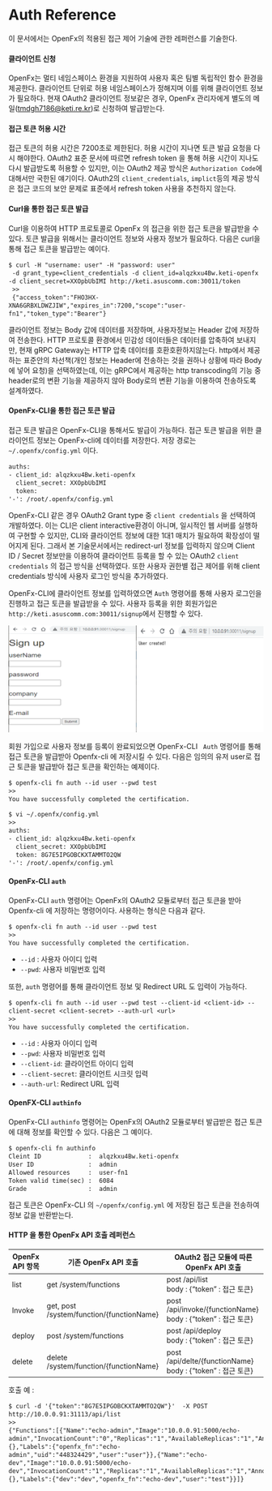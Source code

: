 Auth Reference
====================================

이 문서에서는 OpenFx의 적용된 접근 제어 기술에 관한 레퍼런스를 기술한다.



#### 클라이언트 신청

OpenFx는 멀티 네임스페이스 환경을 지원하여 사용자 혹은 팀별 독립적인 함수 환경을 제공한다.  클라이언트 단위로 허용 네임스페이스가 정해지며 이를 위해 클라이언트 정보가 필요하다.  현재 OAuth2 클라이언트 정보같은 경우, OpenFx 관리자에게 별도의 메일(tmdgh7186@keti.re.kr)로 신청하여 발급받는다. 



#### 접근 토큰 허용 시간

접근 토큰의 허용 시간은 7200초로 제한된다. 허용 시간이 지나면 토큰 발급 요청을 다시 해야한다. OAuth2 표준 문서에 따르면 refresh token 을 통해 허용 시간이 지나도 다시 발급받도록 허용할 수 있지만, 이는 OAuth2 제공 방식은 `Authorization Code`에 대해서만 국한된 얘기이다. OAuth2의 `client_credentials`, `implict`등의 제공 방식은 접근 코드의 보안 문제로 표준에서 refresh token 사용을 추천하지 않는다.



#### Curl을 통한 접근 토큰 발급

Curl을 이용하여 HTTP 프로토콜로 OpenFx 의 접근을 위한 접근 토큰을 발급받을 수 있다. 토큰 발급을 위해서는 클라이언트 정보와 사용자 정보가 필요하다. 다음은 curl을 통해 접근 토큰을 발급받는 예이다.

```
$ curl -H "username: user" -H "password: user" 
 -d grant_type=client_credentials -d client_id=alqzkxu4Bw.keti-openfx -d client_secret=XXOpbUbIMI http://keti.asuscomm.com:30011/token
 >> 
 {"access_token":"FHO3HX-XNA6GRBXLDWZJIW","expires_in":7200,"scope":"user-fn1","token_type":"Bearer"}
```

클라이언트 정보는 Body 값에 데이터를 저장하며, 사용자정보는 Header 값에 저장하여 전송한다.  HTTP 프로토콜 환경에서 민감성 데이터들은 데이터를 압축하여 보내지만, 현재 gRPC Gateway는 HTTP 압축 데이터를 호환호환하지않는다.  http에서 제공하는 표준안의 차선책(개인 정보는 Header에 전송하는 것을 권하나 상황에 따라 Body에 넣어 요청)을 선택하였는데, 이는 gRPC에서 제공하는 http transcoding의 기능 중 header로의 변환 기능을 제공하지 않아 Body로의 변환 기능을 이용하여 전송하도록 설계하였다. 



#### OpenFx-CLI을 통한 접근 토큰 발급

접근 토큰 발급은 OpenFx-CLI을 통해서도 발급이 가능하다.  접근 토큰 발급을 위한 클라이언트 정보는 OpenFx-cli에 데이터를 저장한다. 저장 경로는 `~/.openfx/config.yml` 이다.

```
auths:
- client_id: alqzkxu4Bw.keti-openfx
  client_secret: XXOpbUbIMI
  token: 
'-': /root/.openfx/config.yml
```

OpenFx-CLI 같은 경우 OAuth2 Grant type 중  `client credentials`  을 선택하여 개발하였다. 이는 CLI은  client interactive환경이 아니며, 일시적인 웹 서버를 실행하여 구현할 수 있지만, CLI와 클라이언트 정보에 대한 1대1 매치가 필요하여 확장성이 떨어지게 된다. 그래서 본 기술문서에서는 redirect-url 정보를 입력하지 않으며 Client ID / Secret 정보만을 이용하여 클라이언트 등록을 할 수 있는 OAuth2 `client credentials` 의 접근 방식을 선택하였다. 또한 사용자 권한별 접근 제어를 위해 client credentials 방식에 사용자 로그인 방식을 추가하였다. 



OpenFx-CLI에 클라이언트 정보를 입력하였으면 `Auth` 명령어를 통해 사용자 로그인을 진행하고 접근 토큰을 발급받을 수 있다. 사용자 등록을 위한  회원가입은 `http://keti.asuscomm.com:30011/signup`에서 진행할 수 있다. 

![signup](./signup.png)

회원 가입으로 사용자 정보를 등록이 완료되었으면 OpenFx-CLI ` Auth` 명령어를 통해 접근 토큰을 발급받아 Openfx-cli 에 저장시킬 수 있다. 다음은 임의의 유저 user로 접근 토큰을 발급받아 접근 토큰을 확인하는 예제이다.

```
$ openfx-cli fn auth --id user --pwd test
>>
You have successfully completed the certification.
```

```
$ vi ~/.openfx/config.yml 
>>
auths:
- client_id: alqzkxu4Bw.keti-openfx
  client_secret: XXOpbUbIMI
  token: 8G7E5IPGOBCKXTAMMTO2QW
'-': /root/.openfx/config.yml
```



#### OpenFx-CLI `auth`

OpenFx-CLI `auth` 명령어는 OpenFx의 OAuth2 모듈로부터 접근 토큰을 받아 Openfx-cli 에 저장하는 명령어이다.  사용하는 형식은 다음과 같다.

```
$ openfx-cli fn auth --id user --pwd test
>>
You have successfully completed the certification.
```

* `--id` :  사용자 아이디 입력
* `--pwd`: 사용자 비밀번호 입력



또한,  `auth` 명령어를 통해  클라이언트 정보 및 Redirect URL 도 입력이 가능하다.

```
$ openfx-cli fn auth --id user --pwd test --client-id <client-id> --client-secret <client-secret> --auth-url <url>
>>
You have successfully completed the certification.
```

* `--id` :  사용자 아이디 입력
* `--pwd`: 사용자 비밀번호 입력
* `--client-id`:  클라이언트 아이디 입력
* `--client-secret`:  클라이언트 시크릿 입력
* `--auth-url`:  Redirect URL 입력 



#### OpenFX-CLI `authinfo`

OpenFx-CLI `authinfo` 명령어는 OpenFx의 OAuth2 모듈로부터 발급받은 접근 토큰에 대해 정보를 확인할 수 있다. 다음은 그 예이다.

```
$ openfx-cli fn authinfo
Cleint ID             :  alqzkxu4Bw.keti-openfx
User ID               :  admin
Allowed resources     :  user-fn1
Token valid time(sec) :  6084
Grade                 :  admin
```

접근 토큰은 OpenFx-CLI 의 `~/openfx/config.yml` 에 저장된 접근 토큰을 전송하여 정보 값을 반환받는다.



#### HTTP 을 통한 OpenFx API 호출 레퍼런스 

| **OpenFx API** **항목** | **기존** **OpenFx API** **호출**          | **OAuth2** **접근 모듈에 따른** **OpenFx API** **호출**      |
| ----------------------- | ----------------------------------------- | ------------------------------------------------------------ |
| list                    | get /system/functions                     | post /api/list<br />body : {“token” : 접근 토큰}             |
| Invoke                  | get, post /system/function/{functionName} | post /api/invoke/{functionName}<br />body : {“token” : 접근 토큰} |
| deploy                  | post /system/functions                    | post /api/deploy<br />body : {“token” : 접근 토큰}           |
| delete                  | delete /system/function/{functionName}    | post /api/delte/{functionName}<br />body : {“token” : 접근 토큰} |

호출 예 : 

```
$ curl -d '{"token":"8G7E5IPGOBCKXTAMMTO2QW"}'  -X POST http://10.0.0.91:31113/api/list
>>
{"Functions":[{"Name":"echo-admin","Image":"10.0.0.91:5000/echo-admin","InvocationCount":"0","Replicas":"1","AvailableReplicas":"1","Annotations":{},"Labels":{"openfx_fn":"echo-admin","uid":"448324429","user":"user"}},{"Name":"echo-dev","Image":"10.0.0.91:5000/echo-dev","InvocationCount":"1","Replicas":"1","AvailableReplicas":"1","Annotations":{},"Labels":{"dev":"dev","openfx_fn":"echo-dev","user":"test"}}]}
```



